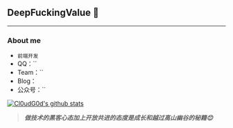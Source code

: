 ## DeepFuckingValue 👋
---
### About me

-  `前端开发`
- QQ：``
- Team：``
- Blog： 
- 公众号：``

[![Cl0udG0d's github stats](https://github-readme-stats.vercel.app/api?username=songlujie)](https://github.com/anuraghazra/github-readme-stats)

> ***做技术的黑客心态加上开放共进的态度是成长和越过高山幽谷的秘籍😊***
